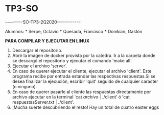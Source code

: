 # TP3-SO

---------SO-TP3-2Q2020------------

Alumnos:
	* Serpe, Octavio
	* Quesada, Francisco
	* Donikian, Gastón

**PARA COMPILAR Y EJECUTAR EN LINUX**
1) Descargar el repositorio.
2) Abrir la imagen de docker provista por la catedra. Ir a la carpeta donde se descargó el repositorio y ejecutar el comando 'make all'.
3) Ejecutar el archivo 'server'.
4) En caso de querer ejecutar el cliente, ejecutar el archivo 'client'. Este programa recibe por entrada estandar las respectivas respuestas.Si se desea finalizar la ejecución, escribir 'quit' seguido de cualquier caracter (o ninguno).
5) En caso de querer pasarle al cliente las respuestas directamente por archivo ejecutar en la terminal 'cat *archivo* | ./client' ó 'cat respuestasServer.txt | ./client'.
6) ¡Mucha suerte descubriendo el resto! Hay un total de cuatro easter eggs
